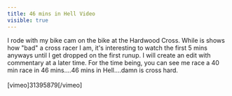 ---title: 46 mins in Hell Videovisible: true---<div>
  I rode with my bike cam on the bike at the Hardwood Cross. While is shows how "bad" a cross racer I am, it's interesting to watch the first 5 mins anyways until I get dropped on the first runup. I will create an edit with commentary at a later time. For the time being, you can see me race a 40 min race in 46 mins....46 mins in Hell....damn is cross hard.<br /><br />[vimeo]31395879[/vimeo]<br />&nbsp;
</div>